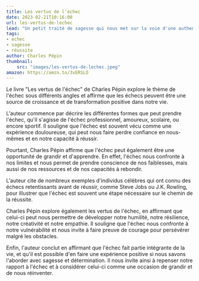 ```yaml
---
title: Les vertus de l'échec
date: 2023-02-21T10:16:00
url: les-vertus-de-lechec
lead: "Un petit traité de sagesse qui nous met sur la voie d'une authentique réussite. Et si nous changions de regard sur l'échec ?"
tags: 
- echec
- sagesse
- réussite
author: Charles Pépin
thumbnail: 
    src: "images/les-vertus-de-lechec.jpeg"
amazon: https://amzn.to/3xERSLO
---
```

Le livre "Les vertus de l'échec" de Charles Pépin explore le thème de l'échec sous différents angles et affirme que les échecs peuvent être une source de croissance et de transformation positive dans notre vie.

L'auteur commence par décrire les différentes formes que peut prendre l'échec, qu'il s'agisse de l'échec professionnel, amoureux, scolaire, ou encore sportif. Il souligne que l'échec est souvent vécu comme une expérience douloureuse, qui peut nous faire perdre confiance en nous-mêmes et en notre capacité à réussir.

Pourtant, Charles Pépin affirme que l'échec peut également être une opportunité de grandir et d'apprendre. En effet, l'échec nous confronte à nos limites et nous permet de prendre conscience de nos faiblesses, mais aussi de nos ressources et de nos capacités à rebondir.

L'auteur cite de nombreux exemples d'individus célèbres qui ont connu des échecs retentissants avant de réussir, comme Steve Jobs ou J.K. Rowling, pour illustrer que l'échec est souvent une étape nécessaire sur le chemin de la réussite.

Charles Pépin explore également les vertus de l'échec, en affirmant que celui-ci peut nous permettre de développer notre humilité, notre résilience, notre créativité et notre empathie. Il souligne que l'échec nous confronte à notre vulnérabilité et nous invite à faire preuve de courage pour persévérer malgré les obstacles.

Enfin, l'auteur conclut en affirmant que l'échec fait partie intégrante de la vie, et qu'il est possible d'en faire une expérience positive si nous savons l'aborder avec sagesse et détermination. Il nous invite ainsi à repenser notre rapport à l'échec et à considérer celui-ci comme une occasion de grandir et de nous réinventer.

